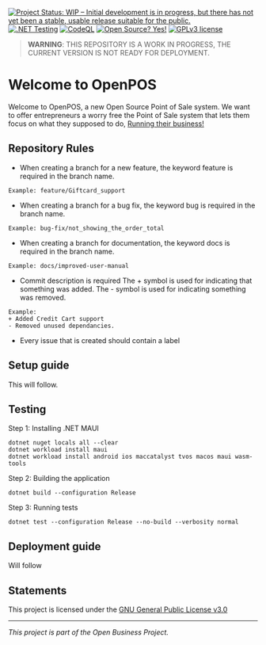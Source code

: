 [![Project Status: WIP – Initial development is in progress, but there has not yet been a stable, usable release suitable for the public.](https://www.repostatus.org/badges/latest/wip.svg)](https://www.repostatus.org/#wip)  [![.NET Testing](https://github.com/ICTOOSDDd4/OpenPOS/actions/workflows/dotnet-testing.yml/badge.svg)](https://github.com/ICTOOSDDd4/OpenPOS/actions/workflows/dotnet-testing.yml) [![CodeQL](https://github.com/ICTOOSDDd4/OpenPOS/actions/workflows/codeql.yml/badge.svg)](https://github.com/ICTOOSDDd4/OpenPOS/actions/workflows/codeql.yml) [![Open Source? Yes!](https://badgen.net/badge/Open%20Source%20%3F/Yes%21/blue?icon=github)](https://github.com/Naereen/badges/) [![GPLv3 license](https://img.shields.io/badge/License-GPLv3-blue.svg)](https://github.com/ICTOOSDDd4/OpenPOS/blob/master/LICENSE)



> **WARNING**: THIS REPOSITORY IS A WORK IN PROGRESS, THE CURRENT VERSION IS NOT READY FOR DEPLOYMENT.
# Welcome to OpenPOS
Welcome to OpenPOS, a new Open Source Point of Sale system. We want to offer entrepreneurs a worry free the Point of Sale system that lets them focus on what they supposed to do, <ins>Running their business!</ins>

## Repository Rules
- When creating a branch for a new feature, the keyword feature is required in the branch name.
```
Example: feature/Giftcard_support
```
- When creating a branch for a bug fix, the keyword bug is required in the branch name.
```
Example: bug-fix/not_showing_the_order_total
```
- When creating a branch for documentation, the keyword docs is required in the branch name.
```
Example: docs/improved-user-manual
```
- Commit description is required
	The + symbol is used for indicating that something was added.
	The - symbol is used for indicating something was removed.
```
Example:
+ Added Credit Cart support
- Removed unused dependancies.
```
- Every issue that is created should contain a label


## Setup guide
This will follow.

## Testing
Step 1: Installing .NET MAUI
	
```
dotnet nuget locals all --clear 
dotnet workload install maui
dotnet workload install android ios maccatalyst tvos macos maui wasm-tools
```

Step 2: Building the application
	
```
dotnet build --configuration Release
```

Step 3: Running tests
	
```
dotnet test --configuration Release --no-build --verbosity normal
```

## Deployment guide
Will follow

## Statements
This project is licensed under the [GNU General Public License v3.0](https://github.com/ICTOOSDDd4/OpenPOS/blob/master/LICENSE)

------------

*This project is part of the Open Business Project.*





